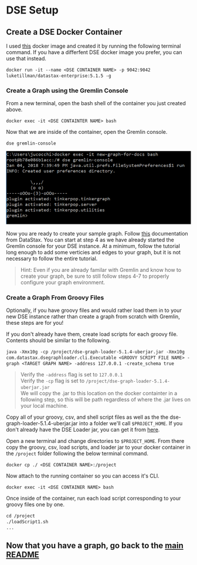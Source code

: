 # DSE Setup

## Create a DSE Docker Container
I used [this](https://hub.docker.com/r/luketillman/datastax-enterprise/) docker image and created it by running the following terminal command. If you have a differfent DSE docker image you prefer, you can use that instead.

```terminal
docker run -it --name <DSE CONTAINER NAME> -p 9042:9042 luketillman/datastax-enterprise:5.1.5 -g 
```

### Create a Graph using the Gremlin Console
From a new terminal, open the bash shell of the container you just created above.

```terminal
docker exec -it <DSE CONTAINTER NAME> bash
```

Now that we are inside of the container, open the Gremlin console.

```terminal
dse gremlin-console
```
<img src="images/gremlin-console.png">

Now you are ready to create your sample graph. Follow [this](https://docs.datastax.com/en/dse/5.1/dse-dev/datastax_enterprise/graph/using/QuickStartGremlin.html) documentation from DataStax. You can start at step 4 as we have already started the Gremlin console for your DSE instance. At a minimum, follow the tutorial long enough to add some verticies and edges to your graph, but it is not necessary to follow the entire tutorial.

>Hint: Even if you are already familar with Gremlin and know how to create your graph, be sure to still follow steps 4-7 to properly configure your graph environment.

### Create a Graph From Groovy Files
Optionally, if you have groovy files and would rather load them in to your new DSE instance rather than create a graph from scratch with Gremlin, these steps are for you! 

If you don't already have them, create load scripts for each groovy file. Contents should be similar to the following.
```terminal
java -Xmx10g -cp /project/dse-graph-loader-5.1.4-uberjar.jar -Xmx10g com.datastax.dsegraphloader.cli.Executable <GROOVY SCRIPT FILE NAME> -graph <TARGET GRAPH NAME> -address 127.0.0.1 -create_schema true
```
>Verify the `-address` flag is set to `127.0.0.1`  
>Verify the `-cp` flag is set to `/project/dse-graph-loader-5.1.4-uberjar.jar`  
>We will copy the .jar to this location on the docker containter in a following step, so this will be path regardless of where the .jar lives on your local machine.

Copy all of your groovy, csv, and shell script files as well as the the dse-graph-loader-5.1.4-uberjar.jar into a folder we'll call `$PROJECT_HOME`. If you don't already have the DSE Loader jar, you can get it from [here](https://academy.datastax.com/download-drivers).

Open a new terminal and change directories to `$PROJECT_HOME`. From there copy the groovy, csv, load scripts, and loader jar to your docker container in the `/project` folder following the below terminal command.
```terminal
docker cp ./ <DSE CONTAINER NAME>:/project
``` 

Now attach to the running container so you can access it's CLI.
```terminal
docker exec -it <DSE CONTAINER NAME> bash
```

Once inside of the container, run each load script corresponding to your groovy files one by one.
```terminal
cd /project
./loadScript1.sh
...
```

## Now that you have a graph, go back to the [main README](./README.md)

